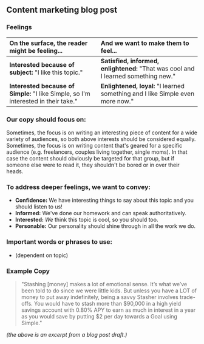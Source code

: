 ## Content marketing blog post

### Feelings

|On the surface, the reader might be feeling... | And we want to make them to feel... |
|:---------------|:---------------|
| **Interested because of subject:** "I like this topic."| **Satisfied, informed, enlightened:** "That was cool and I learned something new."|
| **Interested because of Simple:** "I like Simple, so I'm interested in their take."| **Enlightened, loyal:** "I learned something and I like Simple even more now."|

### Our copy should focus on:
Sometimes, the focus is on writing an interesting piece of content for a wide variety of audiences, so both above interests should be considered equally. Sometimes, the focus is on writing content that's geared for a specific audience (e.g. freelancers, couples living together, single moms). In that case the content should obviously be targeted for that group, but if someone else were to read it, they shouldn't be bored or in over their heads.

### To address deeper feelings, we want to convey:
- **Confidence:** We have interesting things to say about this topic and you should listen to us!
- **Informed:** We've done our homework and can speak authoritatively.
- **Interested:** *We* think this topic is cool, so you should too.
- **Personable:** Our personality should shine through in all the work we do.

### Important words or phrases to use:
- (dependent on topic)

### **Example Copy**
>"Stashing [money] makes a lot of emotional sense. It’s what we’ve been told to do since we were little kids. But unless you have a LOT of money to put away indefinitely, being a savvy Stasher involves trade-offs. You would have to stash more than $90,000 in a high yield savings account with 0.80% APY to earn as much in interest in a year as you would save by putting $2 per day towards a Goal using Simple."

*(the above is an excerpt from a blog post draft.)*